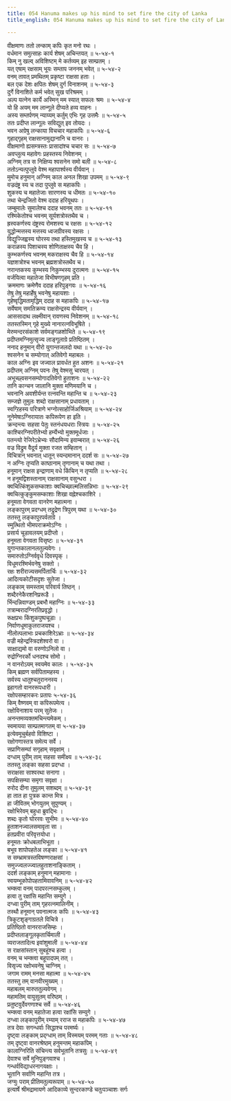 ```yaml
---
title: 054 Hanuma makes up his mind to set fire the city of Lanka
title_english: 054 Hanuma makes up his mind to set fire the city of Lanka

---
```


<div class="audioEmbed"  caption="श्रीराम-हरिसीताराममूर्ति-घनपाठिभ्यां वचनम्" src="https://archive.org/download/Ramayana-recitation-Sriram-harisItArAmamUrti-Ghanapaati-v2/Kanda_5/Kanda_5_SK-054-Hanuma_makes_up_his_mind_to_set_fire_the_city of Lanka.mp3"></div>

वीक्षमाणः ततो लन्काम् कपिः कृत मनो रथः ।  
वर्धमान समुत्साहः कार्य शेषम् अचिन्तयत् ॥ ५-५४-१  
किम् नु खल्व् अविशिष्टम् मे कर्तव्यम् इह साम्प्रतम् ।  
यत् एषाम् रक्षसाम् भूयः सम्ताप जननम् भवेत् ॥ ५-५४-२  
वनम् तावत् प्रमथितम् प्रकृष्टा राक्षसा हताः ।  
बल एक देशः क्षपितः शेषम् दुर्ग विनाशनम् ॥ ५-५४-३  
दुर्गे विनाशिते कर्म भवेत् सुख परिश्रमम् ।  
अल्प यत्नेन कार्ये अस्मिन् मम स्यात् सफलः श्रमः ॥ ५-५४-४  
यो हि अयम् मम लान्गूले दीप्यते हव्य वाहनः ।  
अस्य सम्तर्पणम् न्याय्यम् कर्तुम् एभिः गृह उत्तमैः ॥ ५-५४-५  
ततः प्रदीप्त लान्गूलः सविद्युत् इव तोयदः ।  
भवन अग्रेषु लन्काया विचचार महाकपिः ॥ ५-५४-६  
गृहाद्गृहम् राक्षसानामुद्यानानि च वानरः ।  
वीक्षमाणो ह्यसम्त्रस्तः प्रासादांश्च चचार सः ॥ ५-५४-७  
अवप्लुत्य महावेगः प्रहस्तस्य निवेशनम् ।  
अग्निम् तत्र स निक्षिप्य श्वसनेन समो बली ॥ ५-५४-८  
ततोऽन्यत्पुप्लुवे वेश्म महापार्श्वस्य वीर्यवान् ।  
मुमोच हनुमान् अग्निम् काल अनल शिखा उपमम् ॥ ५-५४-९  
वज्रदंष्ट्र स्य च तदा पुप्लुवे स महाकपिः ।  
शुकस्य च महातेजाः सारणस्य च धीमतः ॥ ५-५४-१०  
तथा चेन्द्रजितो वेश्म ददाह हरियूथपः ।  
जम्बुमालेः सुमालेश्च ददाह भवनम् ततः ॥ ५-५४-११  
रश्मिकेतोश्च भवनम् सूर्यशत्रोस्तथैव च ।  
ह्रस्वकर्णस्य दंष्ट्रस्य रोमशस्य च रक्षसः ॥ ५-५४-१२  
युद्धोन्मत्तस्य मत्तस्य ध्वजग्रीवस्य रक्षसः ।  
विद्युज्जिह्वस्य घोरस्य तथा हस्तिमुखस्य च ॥ ५-५४-१३  
कराळस्य पिशाचस्य शोणिताक्षस्य चैव हि ।  
कुम्भकर्णस्य भवनम् मकराक्षस्य चैव हि ॥ ५-५४-१४  
यज्ञशत्रोश्च भवनम् ब्रह्मशत्रोस्तथैव च।  
नरान्तकस्य कुम्भस्य निकुम्भस्य दुरात्मनः ॥ ५-५४-१५  
वर्जयित्वा महातेजा विभीषणगृहम् प्रति ।  
क्रममाणः क्रमेणैव ददाह हरिपुङ्गवः ॥ ५-५४-१६  
तेषु तेषु महार्हेषु भवनेषु महायशाः ।  
गृहेष्वृद्धिमतामृद्धिम् ददाह स महाकपिः ॥ ५-५४-१७  
सर्वेषाम् समतिक्रम्य राक्षसेन्द्रस्य वीर्यवान् ।  
आससादाथ लक्ष्मीवान् रावणस्य निवेशनम् ॥ ५-५४-१८  
ततस्तस्मिन् गृहे मुख्ये नानारत्नविभूषिते ।  
मेरुमन्दरसंकाशे सर्वमङ्गळशोभिते ॥ ५-५४-१९  
प्रदीप्तमग्निमुत्सृज्य लाङ्गूलाग्रे प्रतिष्ठितम् ।  
ननाद हनुमान् वीरो युगान्तजलदो यथा ॥ ५-५४-२०  
श्वसनेन च सम्योगात् अतिवेगो महाबलः ।  
काल अग्निः इव जज्वाल प्रावर्धत हुत अशनः ॥ ५-५४-२१  
प्रदीप्तम् अग्निम् पवनः तेषु वेश्मसु चारयत् ।  
अभूच्छ्वसनसम्योगादतिवेगो हुताशनः ॥ ५-५४-२२  
तानि कान्चन जालानि मुक्ता मणिमयानि च ।  
भवनानि अवशीर्यन्त रत्नवन्ति महान्ति च ॥ ५-५४-२३  
सम्जज्ञे तुमुलः शब्दो राक्षसानाम् प्रधावताम् ।  
स्वग्ऱिहस्य परित्राणे भग्नोत्साहोर्जिअश्रियाम् ॥ ५-५४-२४  
नूनेमेषाऽग्निरायातः कपिरूपेण हा इति ।  
क्रन्दन्त्यः सहसा पेतुः स्तनंधयधराः स्त्रियः ॥ ५-५४-२५  
काश्चिरग्निपरीतेभ्यो हर्म्येभ्यो मुक्तमूर्धजाः ।  
पतन्त्यो रेजिरेऽभ्रेभ्यः सौदामिन्य इवाम्बरात् ॥ ५-५४-२६  
वज्र विद्रुम वैदूर्य मुक्ता रजत सम्हितान् ।  
विचित्रान् भवनात् धातून् स्यन्दमानान् ददर्श सः ॥ ५-५४-२७  
न अग्निः तृप्यति काष्ठानाम् तृणानाम् च यथा तथा ।  
हनूमान् राक्षस इन्द्राणाम् वधे किंचिन् न तृप्यति ॥ ५-५४-२८  
न हनूमद्विशस्तानाम् राक्षसानाम् वसुन्धरा ।  
क्वचित्किंशुकसम्काशाः क्वचिच्छाल्मलिसन्निभाः ॥ ५-५४-२९  
क्वचित्कुङ्कुमसम्काशाः शिखा वह्नेश्चकाशिरे ।  
हनूमता वेगवता वानरेण महात्मना ।  
लङ्कापुरम् प्रदग्धम् तद्रुद्रेण त्रिपुरम् यथा ॥ ५-५४-३०  
ततस्तु लङ्कापुरपर्वताग्रे ।  
स्मुत्थितो भीमपराक्रमोऽग्निः ।  
प्रसार्य चूडावलयम् प्रदीप्तो ।  
हनूमता वेगवता विसृष्टः ॥ ५-५४-३१  
युगान्तकालानलतुल्यवेगः ।  
समारुतोऽग्निर्ववृधे दिवस्पृक् ।  
विधूमरश्मिर्भवनेषु सक्तो ।  
रक्षः शरीराज्यसमर्पितार्चिः ॥ ५-५४-३२  
आदित्यकोटीसदृशः सुतेजा ।  
लङ्काम् समस्ताम् परिवार्य तिष्ठन् ।  
शब्दैरनेकैरशनिप्ररूडै ।  
र्भिन्दन्निवाण्डम् प्रबभौ महाग्निः ॥ ५-५४-३३  
तत्राम्बरादग्निरतिप्रवृद्धो ।  
रूक्षप्रभः किंशुकपुष्पचूडाः ।  
निर्वाणधूमाकुलराजयश्च ।  
नीलोत्पलाभाः प्रचकाशिरेऽभ्राः ॥ ५-५४-३४  
वज्री महेन्द्रस्त्रिदशेश्वरो वा ।  
साक्षाद्यमो वा वरुणोऽनिलो वा ।  
रुद्रोग्निरर्को धनदश्च सोमो ।  
न वानरोऽयम् स्वयमेव कालः । ५-५४-३५  
किम् ब्रह्मण सर्वपितामहस्य ।  
सर्वस्य धातुश्चतुराननस्य ।  
इहागतो वानररूपधारी ।  
रक्षोपसम्हारकरः प्रतापः ५-५४-३६  
किम् वैष्णवम् वा कपिरूपमेत्य ।  
रक्षोविनाशाय परम् सुतेजः ।  
अनन्तमव्यक्तमचिन्त्यमेकम् ।  
स्वमायया साम्प्रतमागतम् वा ५-५४-३७  
इत्येवमूचुर्बहवो विशिष्टा ।  
रक्षोगणास्तत्र समेत्य सर्वे ।  
सप्राणिसम्घां सगृहाम् सवृक्षाम् ।  
दग्धाम् पुरीम् ताम् सहसा समीक्ष्य ॥ ५-५४-३८  
ततस्तु लङ्का सहसा प्रदग्धा ।  
सराक्षसा साश्वरथा सनागा ।  
सपक्षिसम्घा समृगा सवृक्षा ।  
रुरोद दीना तुमुलम् सशब्दम् ॥ ५-५४-३९  
हा तात हा पुत्रक कान्त मित्र ।  
हा जीवितम् भोगयुतम् सुपुण्यम् ।  
रक्षोभिरेवम् बहुधा ब्रुवद्भिः ।  
शब्दः कृतो घोररवः सुभीमः ॥ ५-५४-४०  
हुताशनज्वालसमावृता सा ।  
हतप्रवीरा परिवृत्तयोधा ।  
हनूमतः क्रोधबलाभिभूता ।  
बभूव शापोपहतेअ लङ्का ॥ ५-५४-४१  
स सम्भ्रामत्रस्तविषण्णराक्षसां ।  
समुज्ज्वलज्ज्वालहुताशनाङ्किताम् ।  
ददर्श लङ्काम् हनुमान् महामानाः ।  
स्वयम्भूकोपोपहतामिवावनिम् ॥ ५-५४-४२  
भम्क्त्वा वनम् पादपरत्नसम्कुलम् ।  
हत्वा तु रक्षांसि महान्ति सम्युगे ।  
दग्ध्वा पुरीम् ताम् गृहरत्नमालिनीम् ।  
तस्थौ हनूमान् पवनात्मजः कपिः ॥ ५-५४-४३  
त्रिकूटशृङ्गाग्रतले विचित्रे ।  
प्रतिष्ठितो वानरराजसिम्हः ।  
प्रदीप्तलाङ्गूलकृतार्चिमाली ।  
व्यराजतादित्य इवांशुमाली ॥ ५-५४-४४  
स राक्षसांस्तान् सुबहूंश्च हत्वा ।  
वनम् च भम्क्त्वा बहूपादपम् तत् ।  
विसृज्य रक्षोभवनेषु चाग्निम् ।  
जगाम रामम् मनसा महात्मा ॥ ५-५४-४५  
ततस्तु तम् वानवीरमुख्यम् ।  
महाबलम् मारुततुल्यवेगम् ।  
महामतिम् वायुसुतम् वरिष्ठम् ।  
प्रतुष्टवुर्देवगणाश्च सर्वे ॥ ५-५४-४६  
भम्क्त्वा वनम् महातेजा हत्वा रक्षांसि सम्युगे ।  
दग्ध्वा लङ्कापुरीम् रम्याम् रराज स महाकपिः ॥ ५-५४-४७  
तत्र देवाः सगन्धर्वाः सिद्धाश्च परमर्ष्यः ।  
दृष्ट्वा लङ्काम् प्रद्ग्धाम् ताम् विस्मयम् परमम् गताः ॥ ५-५४-४८  
तम् दृष्ट्वा वानरश्रेष्ठम् हनुमन्तम् महाकपिम् ।  
कालाग्निरिति संचिन्त्य सर्वभूतानि तत्रसुः ॥ ५-५४-४९  
देवाश्च सर्वे मुनिपुङ्गवाश्च ।  
गन्धर्वविद्याधरनागयक्षाः ।  
भूतानि सर्वाणि महान्ति तत्र ।  
जग्मुः पराम् प्रीतिमतुल्यरूपाम् ॥ ५-५४-५०  
इत्यार्षे श्रीमद्रामायणे आदिकाव्ये सुन्दरकाण्डे चतुःपञ्चाशः सर्गः